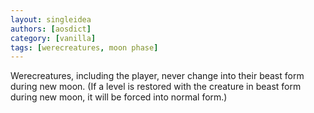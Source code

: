 ```yaml
---
layout: singleidea
authors: [aosdict]
category: [vanilla]
tags: [werecreatures, moon phase]
---
```

Werecreatures, including the player, never change into their beast form during new moon. (If a level is restored with the creature in beast form during new moon, it will be forced into normal form.)
